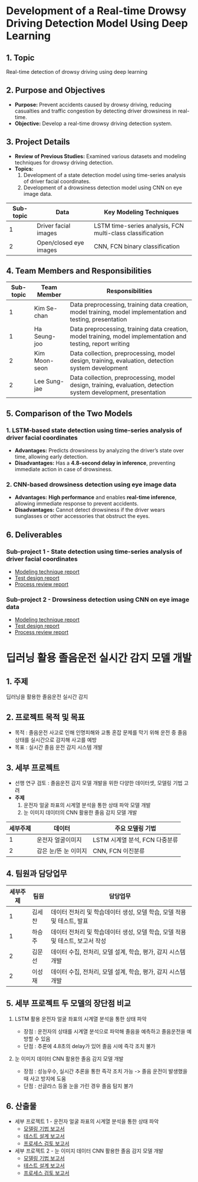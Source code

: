# **Development of a Real-time Drowsy Driving Detection Model Using Deep Learning**  

## **1. Topic**  
Real-time detection of drowsy driving using deep learning  

## **2. Purpose and Objectives**  
- **Purpose:** Prevent accidents caused by drowsy driving, reducing casualties and traffic congestion by detecting driver drowsiness in real-time.  
- **Objective:** Develop a real-time drowsy driving detection system.  

## **3. Project Details**  
- **Review of Previous Studies:** Examined various datasets and modeling techniques for drowsy driving detection.  
- **Topics:**  
  1. Development of a state detection model using time-series analysis of driver facial coordinates.  
  2. Development of a drowsiness detection model using CNN on eye image data.  

| Sub-topic | Data | Key Modeling Techniques |  
|-----------|------|------------------------|  
| 1 | Driver facial images | LSTM time-series analysis, FCN multi-class classification |  
| 2 | Open/closed eye images | CNN, FCN binary classification |  

## **4. Team Members and Responsibilities**  

| Sub-topic | Team Member | Responsibilities |  
|-----------|------------|------------------|  
| 1 | Kim Se-chan | Data preprocessing, training data creation, model training, model implementation and testing, presentation |  
| 1 | Ha Seung-joo | Data preprocessing, training data creation, model training, model implementation and testing, report writing |  
| 2 | Kim Moon-seon | Data collection, preprocessing, model design, training, evaluation, detection system development |  
| 2 | Lee Sung-jae | Data collection, preprocessing, model design, training, evaluation, detection system development, presentation |  

## **5. Comparison of the Two Models**  

### **1. LSTM-based state detection using time-series analysis of driver facial coordinates**  
- **Advantages:** Predicts drowsiness by analyzing the driver’s state over time, allowing early detection.  
- **Disadvantages:** Has a **4.8-second delay in inference**, preventing immediate action in case of drowsiness.  

### **2. CNN-based drowsiness detection using eye image data**  
- **Advantages:** **High performance** and enables **real-time inference**, allowing immediate response to prevent accidents.  
- **Disadvantages:** Cannot detect drowsiness if the driver wears sunglasses or other accessories that obstruct the eyes.  

## **6. Deliverables**  

### **Sub-project 1 - State detection using time-series analysis of driver facial coordinates**  
- [Modeling technique report](https://github.com/Playdata-G-DA35/DA35-4th---DriverDrowsinessDetection/blob/main/Reports/project1/1_modeling_report.md)  
- [Test design report](https://github.com/Playdata-G-DA35/DA35-4th---DriverDrowsinessDetection/blob/main/Reports/project1/2_test_report.md)
- [Process review report](https://github.com/Playdata-G-DA35/DA35-4th---DriverDrowsinessDetection/blob/main/Reports/project1/3_process_report.md)

### **Sub-project 2 - Drowsiness detection using CNN on eye image data**  
- [Modeling technique report](https://github.com/Playdata-G-DA35/DA35-4th---DriverDrowsinessDetection/blob/main/Reports/project2/1_modeling_report.md) 
- [Test design report](https://github.com/Playdata-G-DA35/DA35-4th---DriverDrowsinessDetection/blob/main/Reports/project2/2_test_report.md)
- [Process review report](https://github.com/Playdata-G-DA35/DA35-4th---DriverDrowsinessDetection/blob/main/Reports/project2/3_process_report.md)




# 딥러닝 활용 졸음운전 실시간 감지 모델 개발

## 1. 주제

딥러닝을 활용한 졸음운전 실시간 감지 

## 2. 프로젝트 목적 및 목표

- 목적 : 졸음운전 사고로 인해 인명피해와 교통 혼잡 문제를 막기 위해 운전 중 졸음 상태를 실시간으로 감지해 사고를 예방
- 목표 : 실시간 졸음 운전 감지 시스템 개발

## 3. 세부 프로젝트  
- 선행 연구 검토 : 졸음운전 감지 모델 개발을 위한 다양한 데이터셋, 모델링 기법 고려
- **주제**
  1. 운전자 얼굴 좌표의 시계열 분석을 통한 상태 파악 모델 개발
  2. 눈 이미지 데이터의 CNN 활용한 졸음 감지 모델 개발
  
|세부주제|데이터|주요 모델링 기법|
|--|------|------|
|1|운전자 얼굴이미지|LSTM 시계열 분석, FCN 다중분류|
|2|감은 눈/뜬 눈 이미지|CNN, FCN 이진분류|
 
## 4. 팀원과 담당업무 
|세부주제|팀원|담당업무|
|--|------|------|
|1|김세찬|데이터 전처리 및 학습데이터 생성, 모델 학습, 모델 적용 및 테스트, 발표|
|1|하승주|데이터 전처리 및 학습데이터 생성, 모델 학습, 모델 적용 및 테스트, 보고서 작성|
|2|김문선|데이터 수집, 전처리, 모델 설계, 학습, 평가, 감지 시스템 개발|
|2|이성재|데이터 수집, 전처리, 모델 설계, 학습, 평가, 감지 시스템 개발|

## 5. 세부 프로젝트 두 모델의 장단점 비교
  
1. LSTM 활용 운전자 얼굴 좌표의 시계열 분석을 통한 상태 파악
    - 장점 : 운전자의 상태를 시계열 분석으로 파악해 졸음을 예측하고 졸음운전을 예방할 수 있음
    - 단점 : 추론에 4.8초의 delay가 있어 졸음 시에 즉각 조치 불가 

2. 눈 이미지 데이터 CNN 활용한 졸음 감지 모델 개발
      - 장점 : 성능우수, 실시간 추론을 통한 즉각 조치 가능
         -> 졸음 운전이 발생했을 때 사고 방지에 도움
      - 단점 : 선글라스 등올 눈을 가린 경우 졸음 탐지 불가


## 6. 산출물 
- 세부 프로젝트 1 - 운전자 얼굴 좌표의 시계열 분석을 통한 상태 파악
  - [모델링 기법 보고서](https://github.com/Playdata-G-DA35/DA35-4th---DriverDrowsinessDetection/blob/main/Reports/project1/1_modeling_report.md)
  - [테스트 설계 보고서](https://github.com/Playdata-G-DA35/DA35-4th---DriverDrowsinessDetection/blob/main/Reports/project1/2_test_report.md)
  - [프로세스 검토 보고서](https://github.com/Playdata-G-DA35/DA35-4th---DriverDrowsinessDetection/blob/main/Reports/project1/3_process_report.md)
- 세부 프로젝트 2 - 눈 이미지 데이터 CNN 활용한 졸음 감지 모델 개발
  - [모델링 기법 보고서](https://github.com/Playdata-G-DA35/DA35-4th---DriverDrowsinessDetection/blob/main/Reports/project2/1_modeling_report.md)
  - [테스트 설계 보고서](https://github.com/Playdata-G-DA35/DA35-4th---DriverDrowsinessDetection/blob/main/Reports/project2/2_test_report.md)
  - [프로세스 검토 보고서](https://github.com/Playdata-G-DA35/DA35-4th---DriverDrowsinessDetection/blob/main/Reports/project2/3_process_report.md)

